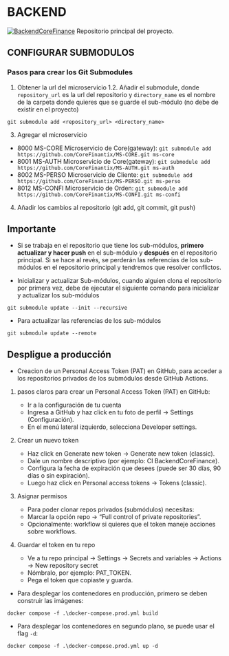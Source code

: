 # BACKEND
[![BackendCoreFinance](https://github.com/CoreFinantix/BACKEND/actions/workflows/development.yml/badge.svg)](https://github.com/CoreFinantix/BACKEND/actions/workflows/development.yml)
Repositorio principal del proyecto.

## CONFIGURAR SUBMODULOS
### Pasos para crear los Git Submodules


1. Obtener la url del microservicio
1.2. Añadir el submodule, donde `repository_url` es la url del repositorio y `directory_name` es el nombre de la carpeta donde quieres que se guarde el sub-módulo (no debe de existir en el proyecto)
```
git submodule add <repository_url> <directory_name>
```
3. Agregar el microservicio

* 8000 MS-CORE Microservicio de Core(gateway): ``` git submodule add https://github.com/CoreFinantix/MS-CORE.git ms-core ```
* 8001 MS-AUTH Microservicio de Core(gateway): ``` git submodule add https://github.com/CoreFinantix/MS-AUTH.git ms-auth ```
* 8002 MS-PERSO Microservicio de Cliente: ``` git submodule add https://github.com/CoreFinantix/MS-PERSO.git ms-perso ```
* 8012 MS-CONFI Microservicio de Orden: ``` git submodule add https://github.com/CoreFinantix/MS-CONFI.git ms-confi ```

4. Añadir los cambios al repositorio (git add, git commit, git push)




## Importante
* Si se trabaja en el repositorio que tiene los sub-módulos, **primero actualizar y hacer push** en el sub-módulo y **después** en el repositorio principal. 
Si se hace al revés, se perderán las referencias de los sub-módulos en el repositorio principal y tendremos que resolver conflictos.

* Inicializar y actualizar Sub-módulos, cuando alguien clona el repositorio por primera vez, debe de ejecutar el siguiente comando para inicializar y actualizar los sub-módulos
```
git submodule update --init --recursive
```
* Para actualizar las referencias de los sub-módulos
```
git submodule update --remote
```


## Despligue a producción
* Creacion de un Personal Access Token (PAT) en GitHub, para acceder a los repositorios privados de los submódulos desde GitHub Actions.
1. pasos claros para crear un Personal Access Token (PAT) en GitHub:
    * Ir a la configuración de tu cuenta
    * Ingresa a GitHub y haz click en tu foto de perfil → Settings (Configuración).
    * En el menú lateral izquierdo, selecciona Developer settings.
2. Crear un nuevo token
    * Haz click en Generate new token → Generate new token (classic).
    * Dale un nombre descriptivo (por ejemplo: CI BackendCoreFinance).
    * Configura la fecha de expiración que desees (puede ser 30 días, 90 días o sin expiración).
    * Luego haz click en Personal access tokens → Tokens (classic).

3. Asignar permisos
    * Para poder clonar repos privados (submódulos) necesitas:
    * Marcar la opción repo → “Full control of private repositories”.
    * Opcionalmente: workflow si quieres que el token maneje acciones sobre workflows.

4. Guardar el token en tu repo
    * Ve a tu repo principal → Settings → Secrets and variables → Actions → New repository secret
    * Nómbralo, por ejemplo: PAT_TOKEN.
    * Pega el token que copiaste y guarda.


* Para desplegar los contenedores en producción, primero se deben construir las imágenes:
```
docker compose -f .\docker-compose.prod.yml build
```
* Para desplegar los contenedores en segundo plano, se puede usar el flag `-d`:
```
docker compose -f .\docker-compose.prod.yml up -d
```
